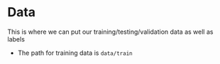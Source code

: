 # Data
This is where we can put our training/testing/validation data as well as labels

- The path for training data is `data/train`